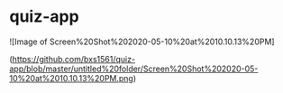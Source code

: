 # quiz-app

![Image of Screen%20Shot%202020-05-10%20at%2010.10.13%20PM]

(https://github.com/bxs1561/quiz-app/blob/master/untitled%20folder/Screen%20Shot%202020-05-10%20at%2010.10.13%20PM.png)
